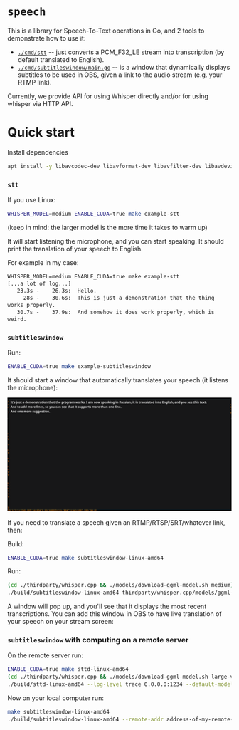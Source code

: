 # `speech`

This is a library for Speech-To-Text operations in Go, and 2 tools to demonstrate how to use it:
* [`./cmd/stt`](./cmd/stt/main.go) -- just converts a PCM_F32_LE stream into transcription (by default translated to English).
* [`./cmd/subtitleswindow/main.go`](./cmd/subtitleswindow/main.go) -- is a window that dynamically displays subtitles to be used in OBS, given a link to the audio stream (e.g. your RTMP link).

Currently, we provide API for using Whisper directly and/or for using whisper via HTTP API.

# Quick start

Install dependencies
```sh
apt install -y libavcodec-dev libavformat-dev libavfilter-dev libavdevice-dev libswscale-dev libsrt-openssl-dev libssl-dev libasound2-dev libxxf86vm-dev make cmake nvidia-cuda-toolkit cuda-toolkit-12-2 libxcursor-dev libxrandr-dev libxinerama-dev libxi-dev
```

### `stt`

If you use Linux:
```sh
WHISPER_MODEL=medium ENABLE_CUDA=true make example-stt
```
(keep in mind: the larger model is the more time it takes to warm up)

It will start listening the microphone, and you can start speaking. It should print the translation of your speech to English.

For example in my case:
```
WHISPER_MODEL=medium ENABLE_CUDA=true make example-stt
[...a lot of log...]
   23.3s -    26.3s:  Hello.
     28s -    30.6s:  This is just a demonstration that the thing works properly.
   30.7s -    37.9s:  And somehow it does work properly, which is weird.
```

### `subtitleswindow`

Run:
```sh
ENABLE_CUDA=true make example-subtitleswindow
```
It should start a window that automatically translates your speech (it listens the microphone):

![Subtitles Window screenshot](./doc/subtitles_window_screenshot_0.png "Subtitles Window screenshot")


If you need to translate a speech given an RTMP/RTSP/SRT/whatever link, then:

Build:
```sh
ENABLE_CUDA=true make subtitleswindow-linux-amd64
```

Run:
```sh
(cd ./thirdparty/whisper.cpp && ./models/download-ggml-model.sh medium)
./build/subtitleswindow-linux-amd64 thirdparty/whisper.cpp/models/ggml-medium.bin rtmp://my.server:1935/myapp/mystream/
```

A window will pop up, and you'll see that it displays the most recent transcriptions. You can add this window in OBS to have live translation of your speech on your stream screen:

### `subtitleswindow` with computing on a remote server

On the remote server run:
```sh
ENABLE_CUDA=true make sttd-linux-amd64
(cd ./thirdparty/whisper.cpp && ./models/download-ggml-model.sh large-v3)
./build/sttd-linux-amd64 --log-level trace 0.0.0.0:1234 --default-model-file thirdparty/whisper.cpp/models/ggml-large-v3.bin
```

Now on your local computer run:
```sh
make subtitleswindow-linux-amd64
./build/subtitleswindow-linux-amd64 --remote-addr address-of-my-remote-server:1234 --translate=true ''
```

